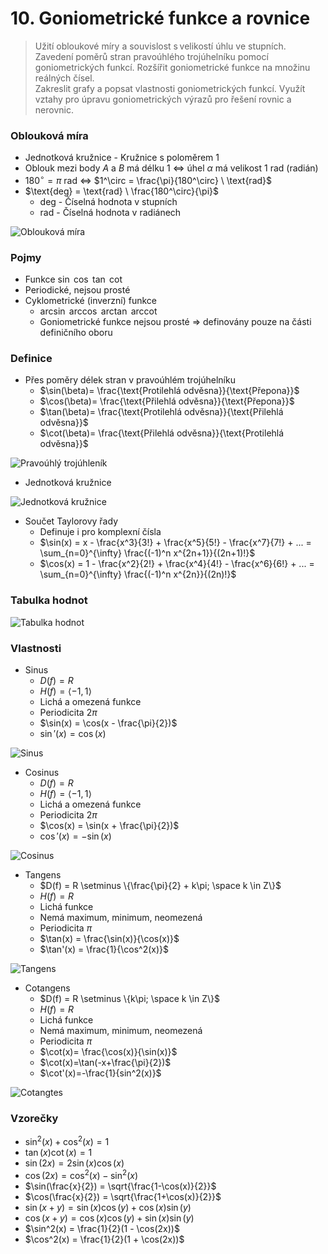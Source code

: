 # 10. Goniometrické funkce a rovnice

> Užití obloukové míry a souvislost s velikostí úhlu ve stupních. \
> Zavedení poměrů stran pravoúhlého trojúhelníku pomocí goniometrických funkcí. Rozšířit goniometrické funkce na množinu reálných čísel. \
> Zakreslit grafy a popsat vlastnosti goniometrických funkcí. Využít vztahy pro úpravu goniometrických výrazů pro řešení rovnic a nerovnic.

### Oblouková míra

- Jednotková kružnice - Kružnice s poloměrem $1$
- Oblouk mezi body $A$ a $B$ má délku $1$ $\iff$ úhel $\alpha$ má velikost $1 \ \text{rad}$ (radián)
- $180^\circ = \pi \ \text{rad}$ $\iff$ $1^\circ = \frac{\pi}{180^\circ} \ \text{rad}$
- $\text{deg} = \text{rad} \ \frac{180^\circ}{\pi}$
  - $\text{deg}$ - Číselná hodnota v stupních
  - $\text{rad}$ - Číselná hodnota v radiánech

![Oblouková míra](./obloukova_mira.png)

### Pojmy

- Funkce $\sin$ $\cos$ $\tan$ $\cot$
- Periodické, nejsou prosté
- Cyklometrické (inverzní) funkce
  - $\arcsin$ $\arccos$ $\arctan$ $\text{arccot}$
  - Goniometrické funkce nejsou prosté ⇒ definovány pouze na části definičního oboru

### Definice

- Přes poměry délek stran v pravoúhlém trojúhelníku
  - $\sin(\beta)= \frac{\text{Protilehlá odvěsna}}{\text{Přepona}}$
  - $\cos(\beta)= \frac{\text{Přilehlá odvěsna}}{\text{Přepona}}$
  - $\tan(\beta)= \frac{\text{Protilehlá odvěsna}}{\text{Přilehlá odvěsna}}$
  - $\cot(\beta)= \frac{\text{Přilehlá odvěsna}}{\text{Protilehlá odvěsna}}$

![Pravoúhlý trojúhleník](./trojuhelnik.png)

- Jednotková kružnice

![Jednotková kružnice](./jednotkova_kruznice.png)

- Součet Taylorovy řady
  - Definuje i pro komplexní čísla
  - $\sin(x) = x - \frac{x^3}{3!} + \frac{x^5}{5!} - \frac{x^7}{7!} + ... = \sum_{n=0}^{\infty} \frac{(-1)^n x^{2n+1}}{(2n+1)!}$
  - $\cos(x) = 1 - \frac{x^2}{2!} + \frac{x^4}{4!} - \frac{x^6}{6!} + ... = \sum_{n=0}^{\infty} \frac{(-1)^n x^{2n}}{(2n)!}$

### Tabulka hodnot

![Tabulka hodnot](./tabulka.png)

### Vlastnosti

- Sinus
  - $D(f) = R$
  - $H(f) = \langle -1,1 \rangle$
  - Lichá a omezená funkce
  - Periodicita $2 \pi$
  - $\sin(x) = \cos(x - \frac{\pi}{2})$
  - $\sin'(x) = \cos(x)$

![Sinus](./sin.png)

- Cosinus
  - $D(f) = R$
  - $H(f) = \langle -1,1 \rangle$
  - Lichá a omezená funkce
  - Periodicita $2 \pi$
  - $\cos(x) = \sin(x + \frac{\pi}{2})$
  - $\cos'(x) = -\sin(x)$

![Cosinus](./cos.png)

- Tangens
  - $D(f) = R \setminus \{\frac{\pi}{2} + k\pi; \space k \in Z\}$
  - $H(f) = R$
  - Lichá funkce
  - Nemá maximum, minimum, neomezená
  - Periodicita $\pi$
  - $\tan(x) = \frac{\sin(x)}{\cos(x)}$
  - $\tan'(x) = \frac{1}{\cos^2(x)}$

![Tangens](./tan.png)

- Cotangens
  - $D(f) = R \setminus \{k\pi; \space k \in Z\}$
  - $H(f) = R$
  - Lichá funkce
  - Nemá maximum, minimum, neomezená
  - Periodicita $\pi$
  - $\cot(x)= \frac{\cos(x)}{\sin(x)}$
  - $\cot(x)=\tan(-x+\frac{\pi}{2})$
  - $\cot'(x)=-\frac{1}{sin^2(x)}$

![Cotangtes](./cot.png)

### Vzorečky

- $\sin^2(x)+\cos^2(x) = 1$
- $\tan(x) \cot(x) = 1$
- $\sin(2x) = 2 \sin(x) \cos(x)$
- $\cos(2x) = \cos^2(x)-\sin^2(x)$
- $\sin(\frac{x}{2}) = \sqrt{\frac{1-\cos(x)}{2}}$
- $\cos(\frac{x}{2}) = \sqrt{\frac{1+\cos(x)}{2}}$
- $\sin(x+y) = \sin(x)\cos(y)+\cos(x) \sin(y)$
- $\cos(x+y) = \cos(x) \cos(y) + \sin(x) \sin(y)$
- $\sin^2(x) = \frac{1}{2}(1 - \cos(2x))$
- $\cos^2(x) = \frac{1}{2}(1 + \cos(2x))$
